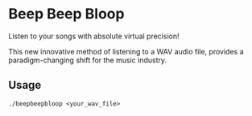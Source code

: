 # Beep Beep Bloop

Listen to your songs with absolute virtual precision!

This new innovative method of listening to a WAV audio file,
provides a paradigm-changing shift for the music industry.

## Usage

`./beepbeepbloop <your_wav_file>`
